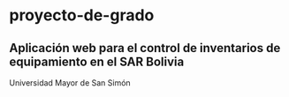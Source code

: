 # proyecto-de-grado
## Aplicación web para el control de inventarios de equipamiento en el SAR Bolivia
Universidad Mayor de San Simón
